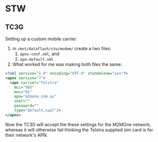 # STW

## TC3G

Setting up a custom mobile carrier.

1. in `/mnt/dataflash/stw/modem/` create a two files:
    1. `apns-conf.xml`, and
    2. `apn-default.xml`
2. What worked for me was making both files the same:

```xml
<?xml version="1.0" encoding="UTF-8" standalone="yes"?>
<apns version="7">
  <apn carrier="Telstra"
    mcc="505"
    mnc="01"
    apn="m2mone.com.au"
    user=""
    password=""
    type="default,supl"/>
</apns>
```

Now the TC3G will accept the these settings for the M2MOne network, whereas it will otherwise fail thinking the Telstra supplied sim card is for their network's APN.
